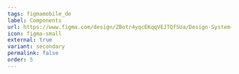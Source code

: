 ```yaml
---
tags: figmamobile_de
label: Components
url: https://www.figma.com/design/ZBotr4yqcEKqqVEJTQfSUa/Design-System-Mobile?node-id=0-1&t=OQ7s4wE6eWI2fLGh-1
icon: figma-small
external: true
variant: secondary
permalink: false
order: 5
---
```




